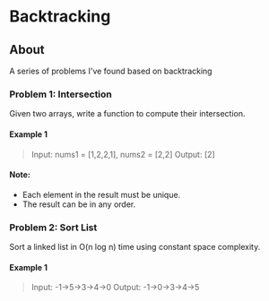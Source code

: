 # Backtracking

## About
A series of problems I've found based on backtracking

### Problem 1: Intersection

Given two arrays, write a function to compute their intersection.

#### Example 1

> Input: nums1 = [1,2,2,1], nums2 = [2,2]
> Output: [2]

#### Note:
- Each element in the result must be unique.
- The result can be in any order.


### Problem 2: Sort List

Sort a linked list in O(n log n) time using constant space complexity.

#### Example 1

> Input: -1->5->3->4->0
> Output: -1->0->3->4->5


